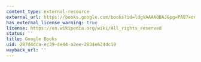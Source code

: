 ```yaml
---
content_type: external-resource
external_url: https://books.google.com/books?id=ldgVAAAAQBAJ&pg=PA87=onepage#v=onepage&q&f=false
has_external_license_warning: true
license: https://en.wikipedia.org/wiki/All_rights_reserved
status: ''
title: Google Books
uid: 287d4dca-ec39-4e44-a2ee-2834e624dc19
wayback_url: ''
---
```


